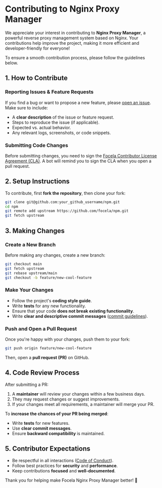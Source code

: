 # Contributing to Nginx Proxy Manager

We appreciate your interest in contributing to **Nginx Proxy Manager**, a powerful reverse proxy management system based on Nginx.
Your contributions help improve the project, making it more efficient and developer-friendly for everyone!

To ensure a smooth contribution process, please follow the guidelines below.

## **1. How to Contribute**

### **Reporting Issues & Feature Requests**
If you find a bug or want to propose a new feature, please [open an issue][open-issue].
Make sure to include:
- A **clear description** of the issue or feature request.
- Steps to reproduce the issue (if applicable).
- Expected vs. actual behavior.
- Any relevant logs, screenshots, or code snippets.

### **Submitting Code Changes**
Before submitting changes, you need to sign the [Focela Contributor License Agreement (CLA)][cla].
A bot will remind you to sign the CLA when you open a pull request.

## **2. Setup Instructions**

To contribute, first **fork the repository**, then clone your fork:

```bash
git clone git@github.com:your_github_username/npm.git
cd npm
git remote add upstream https://github.com/focela/npm.git
git fetch upstream
```

## **3. Making Changes**

### **Create a New Branch**
Before making any changes, create a new branch:

```bash
git checkout main
git fetch upstream
git rebase upstream/main
git checkout -b feature/new-cool-feature
```

### **Make Your Changes**
- Follow the project's **coding style guide**.
- Write **tests** for any new functionality.
- Ensure that your code **does not break existing functionality**.
- Write **clear and descriptive commit messages** ([commit guidelines][commit-message]).

### **Push and Open a Pull Request**
Once you're happy with your changes, push them to your fork:

```bash
git push origin feature/new-cool-feature
```

Then, open a **pull request (PR)** on GitHub.

## **4. Code Review Process**

After submitting a PR:
1. A **maintainer** will review your changes within a few business days.
2. They may request changes or suggest improvements.
3. If your changes meet all requirements, a maintainer will merge your PR.

To **increase the chances of your PR being merged**:
- Write **tests** for new features.
- Use **clear commit messages**.
- Ensure **backward compatibility** is maintained.

## **5. Contributor Expectations**

- Be respectful in all interactions ([Code of Conduct][code-of-conduct]).
- Follow best practices for **security** and **performance**.
- Keep contributions **focused** and **well-documented**.

Thank you for helping make Focela Nginx Proxy Manager better! 🚀

[open-issue]: https://github.com/focela/npm/issues/new
[cla]: https://cla-assistant.io/focela/npm
[commit-message]: http://tbaggery.com/2008/04/19/a-note-about-git-commit-messages.html
[code-of-conduct]: CODE_OF_CONDUCT.md
